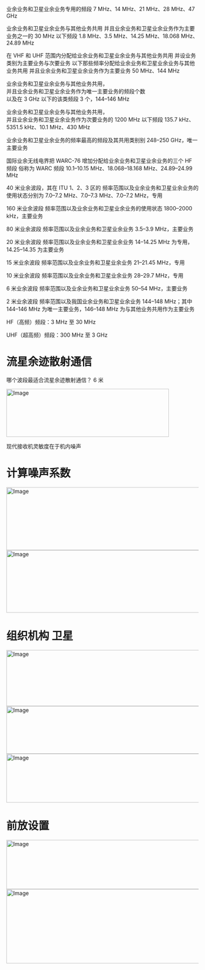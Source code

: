 业余业务和卫星业余业务专用的频段   7 MHz、14 MHz、21 MHz、28 MHz、47 GHz

业余业务和卫星业余业务与其他业务共用
并且业余业务和卫星业余业务作为主要业务之一的 30 MHz 以下频段   1.8 MHz、3.5 MHz、14.25 MHz、18.068 MHz、24.89 MHz

在 VHF 和 UHF 范围内分配给业余业务和卫星业余业务与其他业务共用
并设业务类别为主要业务与次要业务
以下那些频率分配给业余业务和卫星业余业务与其他业务共用
并且业余业务和卫星业余业务作为主要业务  50 MHz、144 MHz

业余业务和卫星业余业务与其他业务共用，  
并且业余业务和卫星业余业务作为唯一主要业务的频段个数  
以及在 3 GHz 以下的该类频段   3 个，144–146 MHz

业余业务和卫星业余业务与其他业务共用，  
并且业余业务和卫星业余业务作为次要业务的 1200 MHz 以下频段  135.7 kHz、5351.5 kHz、10.1 MHz、430 MHz

业余业务和卫星业余业务的频率最高的频段及其共用类别别       248–250 GHz，唯一主要业务

国际业余无线电界把 WARC-76 增加分配给业余业务和卫星业余业务的三个 HF 频段
俗称为 WARC 频段        10.1–10.15 MHz、18.068–18.168 MHz、24.89–24.99 MHz

40 米业余波段，其在 ITU 1、2、3 区的
频率范围以及业余业务和卫星业余业务的使用状态分别为
7.0–7.2 MHz、7.0–7.3 MHz、7.0–7.2 MHz，专用

160 米业余波段
频率范围以及业余业务和卫星业余业务的使用状态
 1800–2000 kHz，主要业务

80 米业余波段
频率范围以及业余业务和卫星业余业务
3.5–3.9 MHz，主要业务

20 米业余波段
频率范围以及业余业务和卫星业余业务
14–14.25 MHz 为专用，14.25–14.35 为主要业务

15 米业余波段
频率范围以及业余业务和卫星业余业务
21–21.45 MHz，专用

10 米业余波段
频率范围以及业余业务和卫星业余业务
28–29.7 MHz，专用

6 米业余波段
频率范围以及业余业务和卫星业余业务
50–54 MHz，主要业务

2 米业余波段
频率范围以及我国业余业务和卫星业余业务
144–148 MHz；其中 144–146 MHz 为唯一主要业务，146–148 MHz 为与其他业务共用作为主要业务


HF（高频）频段：3 MHz 至 30 MHz

UHF（超高频）频段：300 MHz 至 3 GHz

# 流星余迹散射通信

哪个波段最适合流星余迹散射通信？
6 米

<img width="426" height="126" alt="Image" src="https://github.com/user-attachments/assets/2d839a29-7fc2-4ae4-a87b-ea53eaaf44bc" />





现代接收机灵敏度在于机内噪声

  


# 计算噪声系数

<img width="567" height="165" alt="Image" src="https://github.com/user-attachments/assets/878434f0-846d-4762-b6dd-24e1d92a2de9" />

<img width="567" height="164" alt="Image" src="https://github.com/user-attachments/assets/18496838-3cd4-4d13-aaaa-7958ba6cb4f4" />

# 组织机构 卫星

<img width="579" height="147" alt="Image" src="https://github.com/user-attachments/assets/68926a35-561d-45db-a6b5-510f3f2442b9" />

<img width="545" height="125" alt="Image" src="https://github.com/user-attachments/assets/6873043d-9eb4-46f0-9634-a925a275e73d" />

<img width="547" height="128" alt="Image" src="https://github.com/user-attachments/assets/87245fcc-f55b-41c8-ab3c-1c816309a479" />



# 前放设置

<img width="545" height="129" alt="Image" src="https://github.com/user-attachments/assets/2b6716aa-c81f-40ff-99c5-4a1cfa74eff5" />

<img width="577" height="195" alt="Image" src="https://github.com/user-attachments/assets/dff6b032-c677-4336-bb9a-1b19cd141418" />











